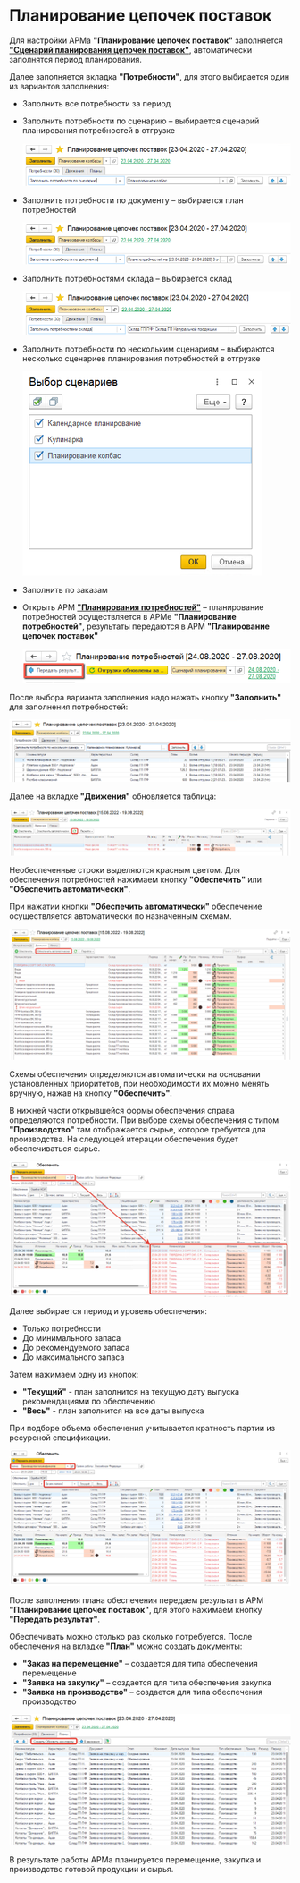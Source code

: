 # Планирование цепочек поставок

Для настройки АРМа **"Планирование цепочек поставок"** заполняется [**"Сценарий планирования цепочек поставок"**](SupplyChainPlanningScenarios.md), автоматически заполнятся период планирования.

Далее заполняется вкладка **"Потребности"**, для этого выбирается один из вариантов заполнения:

- Заполнить все потребности за период
- Заполнить потребности по сценарию – выбирается сценарий планирования потребностей в отгрузке

    [![1][1]][1]

- Заполнить потребности по документу – выбирается план потребностей

    [![2][2]][2]

- Заполнить потребностями склада – выбирается склад

    [![3][3]][3]

- Заполнить потребности по нескольким сценариям – выбираются несколько сценариев планирования потребностей в отгрузке

    [![4][4]][4]

- Заполнить по заказам
- Открыть АРМ [**"Планирования потребностей"**](NeedsPlanning.md) – планирование потребностей осуществляется в АРМе **"Планирование потребностей"**, результаты передаются в АРМ **"Планирование цепочек поставок"**

    [![5][5]][5]

После выбора варианта заполнения надо нажать кнопку **"Заполнить"** для заполнения потребностей:

[![6][6]][6]

Далее на вкладке **"Движения"** обновляется таблица:

[![7][7]][7]

Необеспеченные строки выделяются красным цветом. Для обеспечения потребностей нажимаем кнопку **"Обеспечить"** или **"Обеспечить автоматически"**. 

При нажатии кнопки **"Обеспечить автоматически"** обеспечение осуществляется автоматически по назначенным схемам.

[![8][8]][8]

Схемы обеспечения определяются автоматически на основании установленных приоритетов, при необходимости их можно менять вручную, нажав на кнопку **"Обеспечить"**.

В нижней части открывшейся формы обеспечения справа определяются потребности. При выборе схемы обеспечения с типом **"Производство"** там отображается сырье, которое требуется для производства. На следующей итерации обеспечения будет обеспечиваться сырье.

[![9][9]][9]

Далее выбирается период и уровень обеспечения:

- Только потребности
- До минимального запаса
- До рекомендуемого запаса
- До максимального запаса

Затем нажимаем одну из кнопок:

- **"Текущий"** - план заполнится на текущую дату выпуска рекомендациями по обеспечению
- **"Весь"** - план заполнится на все даты выпуска

При подборе объема обеспечения учитывается кратность партии из ресурсной спецификации.

[![10][10]][10]

После заполнения плана обеспечения передаем результат в АРМ **"Планирование цепочек поставок"**, для этого нажимаем кнопку **"Передать результат"**.

Обеспечивать можно столько раз сколько потребуется. После обеспечения на вкладке **"План"** можно создать документы:

- **"Заказ на перемещение"** – создается для типа обеспечения перемещение
- **"Заявка на закупку"** – создается для типа обеспечения закупка
- **"Заявка на производство"** – создается для типа обеспечения производство

[![11][11]][11]

В результате работы АРМа планируется перемещение, закупка и производство готовой продукции и сырья.

[1]: SupplyChainPlanning.assets/1.png
[2]: SupplyChainPlanning.assets/2.png
[3]: SupplyChainPlanning.assets/3.png
[4]: SupplyChainPlanning.assets/4.png
[5]: SupplyChainPlanning.assets/5.png
[6]: SupplyChainPlanning.assets/6.png
[7]: SupplyChainPlanning.assets/7.png
[8]: SupplyChainPlanning.assets/8.png
[9]: SupplyChainPlanning.assets/9.png
[10]: SupplyChainPlanning.assets/10.png
[11]: SupplyChainPlanning.assets/11.png
